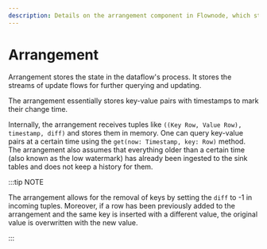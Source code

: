 ```yaml
---
description: Details on the arrangement component in Flownode, which stores state and update streams for querying and updating.
---
```


# Arrangement

Arrangement stores the state in the dataflow's process. It stores the streams of update flows for further querying and updating.

The arrangement essentially stores key-value pairs with timestamps to mark their change time.

Internally, the arrangement receives tuples like
`((Key Row, Value Row), timestamp, diff)` and stores them in memory. One can query key-value pairs at a certain time using the `get(now: Timestamp, key: Row)` method.
The arrangement also assumes that everything older than a certain time (also known as the low watermark) has already been ingested to the sink tables and does not keep a history for them.

:::tip NOTE

The arrangement allows for the removal of keys by setting the `diff` to -1 in incoming tuples. Moreover, if a row has been previously added to the arrangement and the same key is inserted with a different value, the original value is overwritten with the new value.

:::
